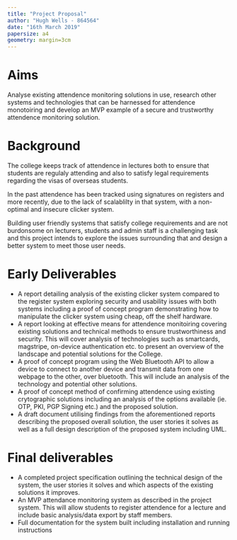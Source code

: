 ```yaml
---
title: "Project Proposal"
author: "Hugh Wells - 864564"
date: "16th March 2019"
papersize: a4
geometry: margin=3cm
---
```


# Aims

Analyse existing attendence monitoring solutions in use, research other systems and technologies that can be harnessed for attendence monotoiring and develop an MVP example of a secure and trustworthy attendence monitoring solution.

# Background 

The college keeps track of attendence in lectures both to ensure that students are regulaly attending and also to satisfy legal requirements regarding the visas of overseas students. 

In the past attendence has been tracked using signatures on registers and more recently, due to the lack of scalablilty in that system, with a non-optimal and insecure clicker system. 

Building user friendly systems that satisfy college requirements and are not burdonsome on lecturers, students and admin staff is a challenging task and this project intends to explore the issues surrounding that and design a better system to meet those user needs. 

# Early Deliverables

- A report detailing analysis of the existing clicker system compared to the register system exploring security and usability issues with both systems including a proof of concept program demonstrating how to manipulate the clicker system using cheap, off the shelf hardware.
- A report looking at effective means for attendence monitoiring covering existing solutions and technical methods to ensure trustworthiness and security. This will cover analysis of technologies such as smartcards, magstripe, on-device authentication etc. to present an overview of the landscape and potential solutions for the College. 
- A proof of concept program using the Web Bluetooth API to allow a device to connect to another device and transmit data from one webpage to the other, over bluetooth. This will include an analysis of the technology and potential other solutions. 
- A proof of concept method of confirming attendence using existing crytographic solutions including an analysis of the options available (ie. OTP, PKI, PGP Signing etc.) and the proposed solution. 
- A draft document utilising findings from the aforementioned reports describing the proposed overall solution, the user stories it solves as well as a full design description of the proposed system including UML. 

# Final deliverables
- A completed project specification outlining the technical design of the system, the user stories it solves and which aspects of the existing solutions it improves. 
- An MVP attendance monitoring system as described in the project system. This will allow students to register attendence for a lecture and include basic analysis/data export by staff members. 
- Full documentation for the system built including installation and running instructions 